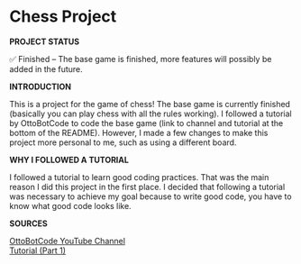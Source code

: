 # Chess Project

**PROJECT STATUS**

✅ Finished – The base game is finished, more features will possibly be added in the future.

**INTRODUCTION**

This is a project for the game of chess! 
The base game is currently finished (basically you can play chess with all the rules working).
I followed a tutorial by OttoBotCode to code the base game (link to channel and tutorial at the bottom of the README).
However, I made a few changes to make this project more personal to me, such as using a different board.

**WHY I FOLLOWED A TUTORIAL**

I followed a tutorial to learn good coding practices.
That was the main reason I did this project in the first place.
I decided that following a tutorial was necessary to achieve my goal because to write good code, you have to know what good code looks like.

**SOURCES**

[OttoBotCode YouTube Channel](https://www.youtube.com/@OttoBotCode)  
[Tutorial (Part 1)](https://www.youtube.com/watch?v=GEkSE6eZMGc&list=PLFk1_lkqT8MahHPi40ON-jyo5wiqnyHsL&index=1)
